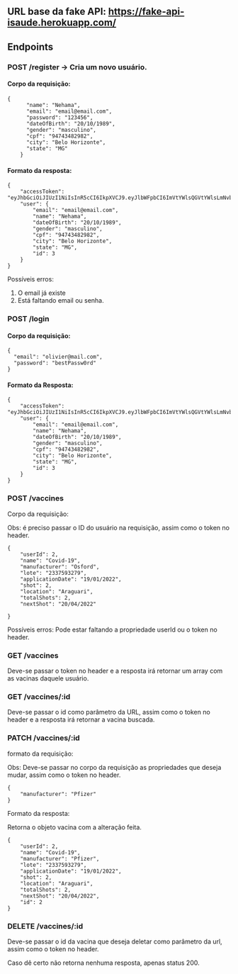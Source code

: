## URL base da fake API: https://fake-api-isaude.herokuapp.com/

## Endpoints

### POST /register -> Cria um novo usuário.

#### Corpo da requisição:

```
{
      "name": "Nehama",
      "email": "email@email.com",
      "password": "123456",
      "dateOfBirth": "20/10/1989",
      "gender": "masculino",
      "cpf": "94743482982",
      "city": "Belo Horizonte",
      "state": "MG"
    }
```

#### Formato da resposta:

```
{
	"accessToken": "eyJhbGciOiJIUzI1NiIsInR5cCI6IkpXVCJ9.eyJlbWFpbCI6ImVtYWlsQGVtYWlsLmNvbSIsImlhdCI6MTY0NzQzNTc2OCwiZXhwIjoxNjQ3NDM5MzY4LCJzdWIiOiIzIn0.WwR93HlxKHAMoc7EjJU1AKFP6lnNuNE4y_bFsuXE1V8",
	"user": {
		"email": "email@email.com",
		"name": "Nehama",
		"dateOfBirth": "20/10/1989",
		"gender": "masculino",
		"cpf": "94743482982",
		"city": "Belo Horizonte",
		"state": "MG",
		"id": 3
	}
}
```

Possíveis erros: <br>

1. O email já existe
2. Está faltando email ou senha.

### POST /login

#### Corpo da requisição:

```
{
  "email": "olivier@mail.com",
  "password": "bestPassw0rd"
}
```

#### Formato da Resposta:

```
{
	"accessToken": "eyJhbGciOiJIUzI1NiIsInR5cCI6IkpXVCJ9.eyJlbWFpbCI6ImVtYWlsQGVtYWlsLmNvbSIsImlhdCI6MTY0NzQzNjY5MywiZXhwIjoxNjQ3NDQwMjkzLCJzdWIiOiIzIn0.YHRgcYf2JYK__h3CuQP3ILSYWep75ZoCEKJeF6rQVCM",
	"user": {
		"email": "email@email.com",
		"name": "Nehama",
		"dateOfBirth": "20/10/1989",
		"gender": "masculino",
		"cpf": "94743482982",
		"city": "Belo Horizonte",
		"state": "MG",
		"id": 3
	}
}
```

### POST /vaccines

Corpo da requisição:

Obs: é preciso passar o ID do usuário na requisição, assim como o token no header.

```
{
	"userId": 2,
	"name": "Covid-19",
	"manufacturer": "Osford",
	"lote": "2337593279",
	"applicationDate": "19/01/2022",
	"shot": 2,
	"location": "Araguari",
	"totalShots": 2,
	"nextShot": "20/04/2022"

}
```

Possíveis erros:
Pode estar faltando a propriedade userId ou o token no header.

### GET /vaccines

Deve-se passar o token no header e a resposta irá retornar um array com as vacinas daquele usuário.

### GET /vaccines/:id

Deve-se passar o id como parâmetro da URL, assim como o token no header e a resposta irá retornar a vacina buscada.

### PATCH /vaccines/:id

formato da requisição:

Obs: Deve-se passar no corpo da requisição as propriedades que deseja mudar, assim como o token no header.

```
{
	"manufacturer": "Pfizer"
}
```

Formato da resposta:

Retorna o objeto vacina com a alteração feita.

```
{
	"userId": 2,
	"name": "Covid-19",
	"manufacturer": "Pfizer",
	"lote": "2337593279",
	"applicationDate": "19/01/2022",
	"shot": 2,
	"location": "Araguari",
	"totalShots": 2,
	"nextShot": "20/04/2022",
	"id": 2
}
```

### DELETE /vaccines/:id

Deve-se passar o id da vacina que deseja deletar como parâmetro da url, assim como o token no header.

Caso dê certo não retorna nenhuma resposta, apenas status 200.
